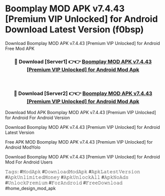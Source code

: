 # Boomplay MOD APK v7.4.43 [Premium VIP Unlocked] for Android Download Latest Version (f0bsp)
Download Boomplay MOD APK v7.4.43 [Premium VIP Unlocked] for Android Free Mod APK

<div align="center">
<h3>🔴 Download [Server1] 👉👉 <a href="https://apkcomod.com?title=Boomplay_MOD_APK_v7.4.43_[Premium_VIP_Unlocked]_for_Android">Boomplay MOD APK v7.4.43 [Premium VIP Unlocked] for Android Mod Apk</a></h3><br>

<h3>🔴 Download [Server2] 👉👉 <a href="https://apkcomod.com?title=Boomplay_MOD_APK_v7.4.43_[Premium_VIP_Unlocked]_for_Android">Boomplay MOD APK v7.4.43 [Premium VIP Unlocked] for Android Mod Apk</a></h3>
</div>


Download Mod APK Boomplay MOD APK v7.4.43 [Premium VIP Unlocked] for Android For Android Version

Download Boomplay MOD APK v7.4.43 [Premium VIP Unlocked] for Android Latest Version

Free APK MOD Boomplay MOD APK v7.4.43 [Premium VIP Unlocked] for Android ModYolo

Download Boomplay MOD APK v7.4.43 [Premium VIP Unlocked] for Android Mod For Android Users

𝚃𝚊𝚐𝚜: #𝙼𝚘𝚍𝙰𝚙𝚔 #𝙳𝚘𝚠𝚗𝚕𝚘𝚊𝚍𝙼𝚘𝚍𝙰𝚙𝚔 #𝙰𝚙𝚔𝙻𝚊𝚝𝚎𝚜𝚝𝚅𝚎𝚛𝚜𝚒𝚘𝚗 #𝙰𝚙𝚔𝚄𝚗𝚕𝚒𝚖𝚒𝚝𝚎𝚍𝙼𝚘𝚗𝚎𝚢 #𝙰𝚙𝚔𝚄𝚗𝚕𝚘𝚌𝚔𝙰𝚕𝚕 #𝙰𝚙𝚔𝙽𝚘𝙰𝚍𝚜 #𝚄𝚗𝚕𝚘𝚌𝚔𝙿𝚛𝚎𝚖𝚒𝚞𝚖 #𝙵𝚘𝚛𝙰𝚗𝚍𝚛𝚘𝚒𝚍 #𝙵𝚛𝚎𝚎𝙳𝚘𝚠𝚗𝚕𝚘𝚊𝚍 #home_design_mod_apk